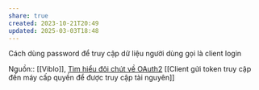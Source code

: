 ```yaml
---
share: true
created: 2023-10-21T20:49
updated: 2025-03-03T18:48
---
```

Cách dùng password để truy cập dữ liệu người dùng gọi là client login

Nguồn:: [[Viblo]], [Tìm hiểu đôi chút về OAuth2](https://viblo.asia/p/tim-hieu-doi-chut-ve-oauth2-eW65GvMLlDO)
[[Client gửi token truy cập đến máy cấp quyền để được truy cập tài nguyên]] 